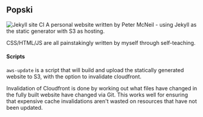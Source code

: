 Popski
---
![Jekyll site CI](https://github.com/petermcneil/popski/workflows/Jekyll%20site%20CI/badge.svg)
A personal website written by Peter McNeil - using Jekyll as the static generator
 with S3 as hosting.

CSS/HTML/JS are all painstakingly written by myself through self-teaching.

#### Scripts
`aws-update` is a script that will build and upload the statically generated website to S3, with the 
 option to invalidate cloudfront.

Invalidation of Cloudfront is done by working out what files have changed in the fully built 
website have changed via Git. This works well for ensuring that expensive cache invalidations
aren't wasted on resources that have not been updated.
